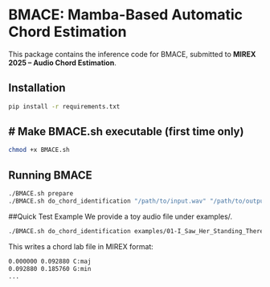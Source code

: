 # BMACE: Mamba-Based Automatic Chord Estimation

This package contains the inference code for BMACE, submitted to **MIREX 2025 – Audio Chord Estimation**.

## Installation
```bash
pip install -r requirements.txt
```

## # Make BMACE.sh executable (first time only)
```bash
chmod +x BMACE.sh
```

## Running BMACE
```bash
./BMACE.sh prepare
./BMACE.sh do_chord_identification "/path/to/input.wav" "/path/to/output.txt"
```
##Quick Test Example
We provide a toy audio file under examples/.
```bash
./BMACE.sh do_chord_identification examples/01-I_Saw_Her_Standing_There.wav results/01-I_Saw_Her_Standing_There.wav.txt
```

This writes a chord lab file in MIREX format:
```bash
0.000000 0.092880 C:maj
0.092880 0.185760 G:min
...
```
